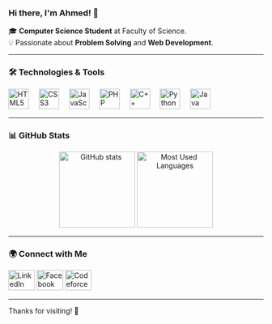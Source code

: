 ### Hi there, I'm Ahmed! 👋

🎓 **Computer Science Student** at Faculty of Science.  
💡 Passionate about **Problem Solving** and **Web Development**.  

---

### 🛠 Technologies & Tools

<div align="left">
  <img src="https://cdn.jsdelivr.net/gh/devicons/devicon/icons/html5/html5-original.svg" height="40" alt="HTML5 logo"  />
  <img width="12" />
  <img src="https://cdn.jsdelivr.net/gh/devicons/devicon/icons/css3/css3-original.svg" height="40" alt="CSS3 logo"  />
  <img width="12" />
  <img src="https://cdn.jsdelivr.net/gh/devicons/devicon/icons/javascript/javascript-original.svg" height="40" alt="JavaScript logo"  />
  <img width="12" />
  <img src="https://cdn.jsdelivr.net/gh/devicons/devicon/icons/php/php-original.svg" height="40" alt="PHP logo"  />
  <img width="12" />
  <img src="https://cdn.jsdelivr.net/gh/devicons/devicon/icons/cplusplus/cplusplus-original.svg" height="40" alt="C++ logo"  />
  <img width="12" />
  <img src="https://cdn.jsdelivr.net/gh/devicons/devicon/icons/python/python-original.svg" height="40" alt="Python logo"  />
  <img width="12" />
  <img src="https://cdn.jsdelivr.net/gh/devicons/devicon/icons/java/java-original.svg" height="40" alt="Java logo"  />
</div>

---

### 📊 GitHub Stats
<div align="center">
  <img src="https://github-readme-stats.vercel.app/api?username=TAky5566&hide_title=false&hide_rank=false&show_icons=true&include_all_commits=true&count_private=true&disable_animations=false&theme=dracula&locale=en&hide_border=false&order=1" height="150" alt="GitHub stats"  />
  <img src="https://github-readme-stats.vercel.app/api/top-langs?username=TAky5566&locale=en&hide_title=false&layout=compact&card_width=320&langs_count=5&theme=dracula&hide_border=false&order=2" height="150" alt="Most Used Languages"  />
</div>

---

### 🌍 Connect with Me

<div align="left">
  <a href="https://www.linkedin.com/in/ahmed-mohamed-467951309"><img src="https://raw.githubusercontent.com/maurodesouza/profile-readme-generator/master/src/assets/icons/social/linkedin/default.svg" width="52" height="40" alt="LinkedIn logo" /></a>
  <a href="https://www.facebook.com/profile.php?id=100039174740118"><img src="https://raw.githubusercontent.com/maurodesouza/profile-readme-generator/master/src/assets/icons/social/facebook/default.svg" width="52" height="40" alt="Facebook logo" /></a>
  <a href="https://codeforces.com/profile/Ahmed_Tak"><img src="https://cdn.jsdelivr.net/gh/simple-icons/simple-icons/icons/codeforces.svg" width="52" height="40" alt="Codeforces logo" /></a>
</div>

---

Thanks for visiting! 🚀
